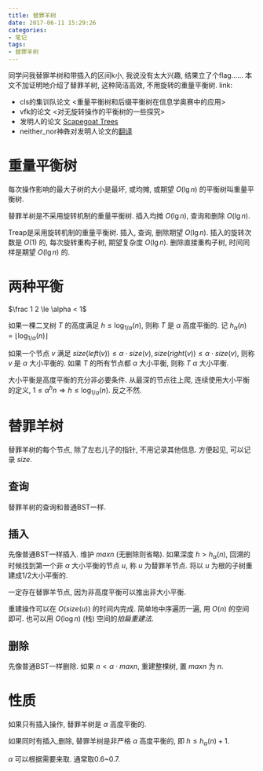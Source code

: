 ```yaml
---
title: 替罪羊树
date: 2017-06-11 15:29:26
categories:
- 笔记
tags:
- 替罪羊树
---
```

同学问我替罪羊树和带插入的区间k小, 我说没有太大兴趣, 结果立了个flag......
本文不加证明地介绍了替罪羊树, 这种简洁高效, 不用旋转的重量平衡树.
link:
- cls的集训队论文 &lt;重量平衡树和后缀平衡树在信息学奥赛中的应用&gt;
- vfk的论文 &lt;对无旋转操作的平衡树的一些探究&gt;
- 发明人的论文 [Scapegoat Trees](http://www.akira.ruc.dk/~keld/teaching/algoritmedesign_f07/Artikler/03/Galperin93.pdf)
- neither_nor神犇对发明人论文的[翻译](http://blog.csdn.net/neither_nor/article/details/52347028)
<!--more-->

# 重量平衡树
每次操作影响的最大子树的大小是最坏, 或均摊, 或期望 $O(\lg n)$ 的平衡树叫重量平衡树.

替罪羊树是不采用旋转机制的重量平衡树. 插入均摊 $O(\lg n)$, 查询和删除 $O(\lg n)$.

Treap是采用旋转机制的重量平衡树. 插入, 查询, 删除期望 $O(\lg n)$. 插入的旋转次数是 $O(1)$ 的, 每次旋转重构子树, 期望复杂度 $O(\lg n)$. 删除直接重构子树, 时间同样是期望 $O(\lg n)$ 的.

# 两种平衡
$\frac 1 2 \le \alpha < 1$

如果一棵二叉树 $T$ 的高度满足 $h\le \log_{1/\alpha}(n)$, 则称 $T$ 是 $\alpha$ 高度平衡的. 记 $h_\alpha(n) = \lfloor \log_{1/\alpha}(n)\rfloor$

如果一个节点 $v$ 满足 $size(left(v))\le \alpha\cdot size(v), size(right(v))\le \alpha\cdot size(v)$, 则称 $v$ 是 $\alpha$ 大小平衡的. 如果 $T$ 的所有节点都 $\alpha$ 大小平衡, 则称 $T$ $\alpha$ 大小平衡.

大小平衡是高度平衡的充分非必要条件. 从最深的节点往上爬, 连续使用大小平衡的定义, $1\le \alpha^h n \Rightarrow h\le \log_{1/\alpha}(n)$. 反之不然.

# 替罪羊树
替罪羊树的每个节点, 除了左右儿子的指针, 不用记录其他信息. 方便起见, 可以记录 $size$.

## 查询
替罪羊树的查询和普通BST一样.

## 插入
先像普通BST一样插入. 维护 $maxn$ (无删除则省略). 如果深度 $h > h_\alpha(n)$, 回溯的时候找到第一个非 $\alpha$ 大小平衡的节点 $u$, 称 $u$ 为替罪羊节点. 将以 $u$ 为根的子树重建成1/2大小平衡的.

一定存在替罪羊节点, 因为非高度平衡可以推出非大小平衡.

重建操作可以在 $O(size(u))$ 的时间内完成. 简单地中序遍历一遍, 用 $O(n)$ 的空间即可. 也可以用 $O(\log n)$ (栈) 空间的*拍扁重建法*.

## 删除
先像普通BST一样删除. 如果 $n < \alpha \cdot maxn$, 重建整棵树, 置 $maxn$ 为 $n$.

# 性质
如果只有插入操作, 替罪羊树是 $\alpha$ 高度平衡的.

如果同时有插入,删除, 替罪羊树是非严格 $\alpha$ 高度平衡的, 即 $h \le h_\alpha(n)+1$.

$\alpha$ 可以根据需要来取. 通常取0.6~0.7.